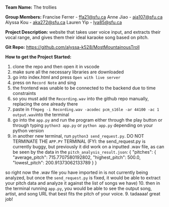 **Team Name:**
The trollies

**Group Members:**
Francise Ferrer - ffa21@sfu.ca
Anne Jiao - aja107@sfu.ca
Alyssa Kou - aka272@sfu.ca
Lauren Yip - lya85@sfu.ca

**Project Description:**
website that takes user voice input, and extracts their vocal range, and gives them their ideal karaoke song based on pitch.

**Git Repo:**
https://github.com/alyssa-k528/MostMountainousTroll

**How to get the Project Started:**
1. clone the repo and then open it in vscode
2. make sure all the necessary libraries are downloaded
3. go into index.html and press ```Open with live server```
4. press on ```Record Note``` and sing
5. the frontend was unable to be connected to the backend due to time constraints
6. so you must add the ```Recording.wav``` into the github repo manually, replacing the one already there
7. paste in ```ffmpeg -i Recording.wav -acodec pcm_s16le -ar 44100 -ac 1 output.wav```into the terminal
8. go into the ```app.py``` and run the program either through the play button or through typing ```python3 app.py``` or ```python app.py``` depending on your python version
9. in another new terminal, run ```python3 send_request.py```. DO NOT TERMINATE THE ```APP.PY``` TERMINAL
 (FYI: the send_request.py is currently buggy, but previously it did work on a inputted .wav file, as can be seen by the data in the ```pitch_analysis_result.json```:
{
    "pitches": {
        "average_pitch": 715.7707580192802,
        "highest_pitch": 500.0,
        "lowest_pitch": 200.91373062133789
    }
}

so right now the .wav file you have imported in is not currently being analyzed, but once the ```send_request.py``` is fixed, it would be able to extract your pitch data and analyze it against the list of songs we have)
10. then in the terminal running ```app.py```, you would be able to see the output song, artist, and song URL that best fits the pitch of your voice. 
9. tadaaaa! great job!